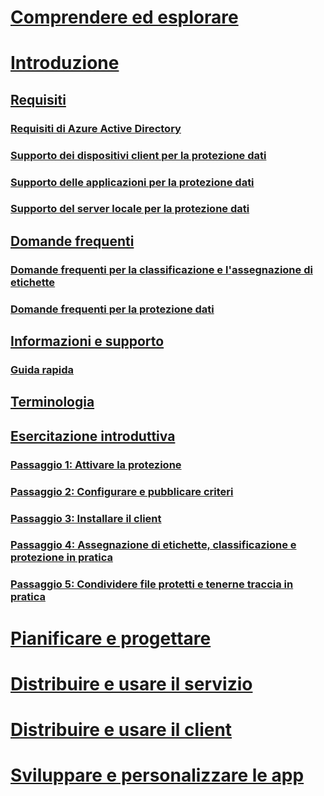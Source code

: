# [Comprendere ed esplorare](/information-protection/understand-explore/what-is-information-protection)
# [Introduzione](requirements-azure-rms.md)
## [Requisiti](requirements.md)
### [Requisiti di Azure Active Directory](requirements-azure-ad.md)
### [Supporto dei dispositivi client per la protezione dati](requirements-client-devices.md)
### [Supporto delle applicazioni per la protezione dati](requirements-applications.md)
### [Supporto del server locale per la protezione dati](requirements-servers.md)
## [Domande frequenti](faqs.md)
### [Domande frequenti per la classificazione e l'assegnazione di etichette](faqs-infoprotect.md)
### [Domande frequenti per la protezione dati](faqs-rms.md)
## [Informazioni e supporto](information-support.md)
### [Guida rapida](help-bot.md)
## [Terminologia](terminology.md)
## [Esercitazione introduttiva](infoprotect-quick-start-tutorial.md)
### [Passaggio 1: Attivare la protezione](infoprotect-tutorial-step1.md)
### [Passaggio 2: Configurare e pubblicare criteri](infoprotect-tutorial-step2.md)
### [Passaggio 3: Installare il client](infoprotect-tutorial-step3.md)
### [Passaggio 4: Assegnazione di etichette, classificazione e protezione in pratica](infoprotect-tutorial-step4.md)
### [Passaggio 5: Condividere file protetti e tenerne traccia in pratica](infoprotect-tutorial-step5.md)
# [Pianificare e progettare](/information-protection/plan-design/deployment-roadmap)
# [Distribuire e usare il servizio](/information-protection/deploy-use/activate-service)
# [Distribuire e usare il client](/information-protection/rms-client/use-client)
# [Sviluppare e personalizzare le app](/information-protection/develop/developers-guide)


